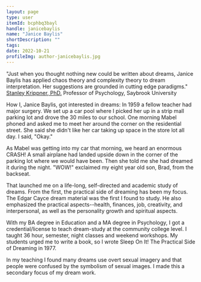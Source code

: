 ```yaml
---
layout: page
type: user
itemId: bcphbq3bayl
handle: janicebaylis
name: "Janice Baylis"
shortDescription: ""
tags:
date: 2022-10-21
profileImg: author-janicebaylis.jpg
---
```


"Just when you thought nothing new could be written about dreams, Janice Baylis has applied chaos theory and complexity theory to dream interpretation. Her suggestions are grounded in cutting edge paradigms." [Stanley Krippner, PhD.](../@stanleykrippner) Professor of Psychology, Saybrook University

How I, Janice Baylis, got interested in dreams: In 1959 a fellow teacher had major surgery. We set up a car pool where I picked her up in a strip mall parking lot and drove the 30 miles to our school. One morning Mabel phoned and asked me to meet her around the corner on the residential street. She said she didn't like her car taking up space in the store lot all day. I said, "Okay."

As Mabel was getting into my car that morning, we heard an enormous CRASH! A small airplane had landed upside down in the corner of the parking lot where we would have been. Then she told me she had dreamed it during the night. "WOW!" exclaimed my eight year old son, Brad, from the backseat.

That launched me on a life-long, self-directed and academic study of dreams. From the first, the practical side of dreaming has been my focus. The Edgar Cayce dream material was the first I found to study. He also emphasized the practical aspects--health, finances, job, creativity, and interpersonal, as well as the personality growth and spiritual aspects.

With my BA degree in Education and a MA degree in Psychology, I got a credential/license to teach dream-study at the community college level. I taught 36 hour, semester, night classes and weekend workshops. My students urged me to write a book, so I wrote Sleep On It! The Practical Side of Dreaming in 1977.

In my teaching I found many dreams use overt sexual imagery and that people were confused by the symbolism of sexual images. I made this a secondary focus of my dream work.
